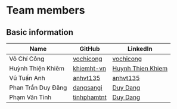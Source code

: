 # Team members

## Basic information

| Name         	     | GitHub                                      	| LinkedIn                       												|
| ------------------ | --------------------------------------------	| ------------------------------------------------------------------------------|
| Võ Chí Công  	     | [vochicong](https://github.com/vochicong)   	| [vochicong](https://www.linkedin.com/in/vochicong/) 							|
| Huỳnh Thiện Khiêm  | [khiemht-vn](https://github.com/khiemht-vn) 	| [Huynh Thien Khiem](https://www.linkedin.com/in/khiêm-huỳnh-thiện-4ba64334/) 	|
| Vũ Tuấn Anh  	     | [anhvt135](https://github.com/anhvt135)     	| [anhvt135](https://www.linkedin.com/in/anhvt135/) 							|
| Phan Trần Duy Đăng | [dangsangi](https://github.com/dangsangi)   	| [Duy Dang](https://www.linkedin.com/in/duy-dang-b9b317108)  					|
| Phạm Văn Tình      | [tinhphamtnt](https://github.com/tinhphamtnt)| [Duy Dang](https://www.linkedin.com/in/tinh-pham-b63058143) 					|